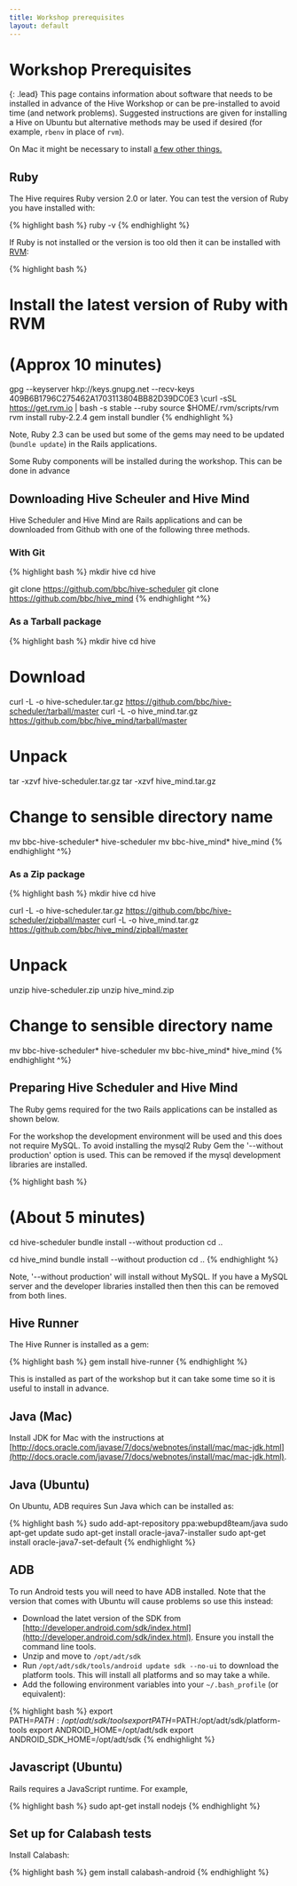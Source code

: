 ```yaml
---
title: Workshop prerequisites
layout: default
---
```


# Workshop Prerequisites

{: .lead}
This page contains information about software that needs to be installed in
advance of the Hive Workshop or can be pre-installed to avoid time (and network
problems). Suggested instructions are given for installing a Hive on Ubuntu but
alternative methods may be used if desired (for example, `rbenv` in place of
`rvm`).

On Mac it might be necessary to install 
<a href="/hive-ci/workshop/mac-preinstall.html">a few other things.</a>

## Ruby

The Hive requires Ruby version 2.0 or later. You can test the version of Ruby
you have installed with:

{% highlight bash %}
ruby -v
{% endhighlight %}

If Ruby is not installed or the version is too old then it can be installed
with [RVM](https://rvm.io/rvm/install):

{% highlight bash %}
# Install the latest version of Ruby with RVM
# (Approx 10 minutes)
gpg --keyserver hkp://keys.gnupg.net --recv-keys 409B6B1796C275462A1703113804BB82D39DC0E3
\curl -sSL https://get.rvm.io | bash -s stable --ruby
source $HOME/.rvm/scripts/rvm
rvm install ruby-2.2.4
gem install bundler
{% endhighlight %}

Note, Ruby 2.3 can be used but some of the gems may need to be updated
(`bundle update`)
in the Rails applications.

Some Ruby components will be installed during the workshop. This can be done in
advance

## Downloading Hive Scheuler and Hive Mind

Hive Scheduler and Hive Mind are Rails applications and can be
downloaded from Github with one of the following three methods.

### With Git

{% highlight bash %}
mkdir hive
cd hive

git clone https://github.com/bbc/hive-scheduler
git clone https://github.com/bbc/hive_mind
{% endhighlight ^%}

### As a Tarball package

{% highlight bash %}
mkdir hive
cd hive

# Download
curl -L -o hive-scheduler.tar.gz https://github.com/bbc/hive-scheduler/tarball/master
curl -L -o hive_mind.tar.gz https://github.com/bbc/hive_mind/tarball/master

# Unpack
tar -xzvf hive-scheduler.tar.gz
tar -xzvf hive_mind.tar.gz

# Change to sensible directory name
mv bbc-hive-scheduler* hive-scheduler
mv bbc-hive_mind* hive_mind
{% endhighlight ^%}

### As a Zip package

{% highlight bash %}
mkdir hive
cd hive

curl -L -o hive-scheduler.tar.gz https://github.com/bbc/hive-scheduler/zipball/master
curl -L -o hive_mind.tar.gz https://github.com/bbc/hive_mind/zipball/master

# Unpack
unzip hive-scheduler.zip
unzip hive_mind.zip

# Change to sensible directory name
mv bbc-hive-scheduler* hive-scheduler
mv bbc-hive_mind* hive_mind
{% endhighlight ^%}

## Preparing Hive Scheduler and Hive Mind

The Ruby gems required for the two Rails applications can be installed as shown
below.

For the workshop the development environment will be used and this does not
require MySQL. To avoid installing the mysql2 Ruby Gem the
'--without production' option is used. This can be removed if the mysql
development libraries are installed.

{% highlight bash %}
# (About 5 minutes)
cd hive-scheduler
bundle install --without production
cd ..

cd hive_mind
bundle install --without production
cd ..
{% endhighlight %}

Note, '--without production' will install without MySQL. If you
have a MySQL server and the developer libraries installed then then this can be
removed from both lines.

## Hive Runner

The Hive Runner is installed as a gem:

{% highlight bash %}
gem install hive-runner
{% endhighlight %}

This is installed as part of the workshop but it can take some time so it is
useful to install in advance.

## Java (Mac)

Install JDK for Mac with the instructions at
[http://docs.oracle.com/javase/7/docs/webnotes/install/mac/mac-jdk.html](http://docs.oracle.com/javase/7/docs/webnotes/install/mac/mac-jdk.html).

## Java (Ubuntu)

On Ubuntu, ADB requires Sun Java which can be installed as:

{% highlight bash %}
sudo add-apt-repository ppa:webupd8team/java
sudo apt-get update
sudo apt-get install oracle-java7-installer
sudo apt-get install oracle-java7-set-default
{% endhighlight %}

## ADB

To run Android tests you will need to have ADB installed. Note that the version
that comes with Ubuntu will cause problems so use this instead:

* Download the latet version of the SDK from [http://developer.android.com/sdk/index.html](http://developer.android.com/sdk/index.html). Ensure you install the
  command line tools.
* Unzip and move to `/opt/adt/sdk`
* Run `/opt/adt/sdk/tools/android update sdk --no-ui` to download the platform
  tools. This will install all platforms and so may take a while.
* Add the following environment variables into your `~/.bash_profile` (or
  equivalent):

{% highlight bash %}
export PATH=$PATH:/opt/adt/sdk/tools
export PATH=$PATH:/opt/adt/sdk/platform-tools
export ANDROID_HOME=/opt/adt/sdk
export ANDROID_SDK_HOME=/opt/adt/sdk
{% endhighlight %}

## Javascript (Ubuntu)

Rails requires a JavaScript runtime. For example,

{% highlight bash %}
sudo apt-get install nodejs
{% endhighlight %}

## Set up for Calabash tests

Install Calabash:

{% highlight bash %}
gem install calabash-android
{% endhighlight %}
